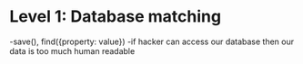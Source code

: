 # Level 1: Database matching
-save(), find({property: value})
-if hacker can access our database then our data is too much human readable
